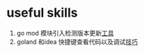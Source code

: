 # useful skills

1. go mod 模块引入检测版本更新[工具](./depu.md)
2. goland 和idea 快捷键查看代码以及调试[技巧](./idea-goland-keymap.md)